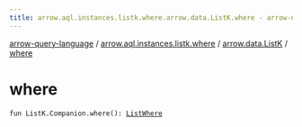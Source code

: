 ```yaml
---
title: arrow.aql.instances.listk.where.arrow.data.ListK.where - arrow-query-language
---
```


[arrow-query-language](../../index.html) / [arrow.aql.instances.listk.where](../index.html) / [arrow.data.ListK](index.html) / [where](./where.html)

# where

`fun ListK.Companion.where(): `[`ListWhere`](../../arrow.aql.instances/-list-where/index.html)